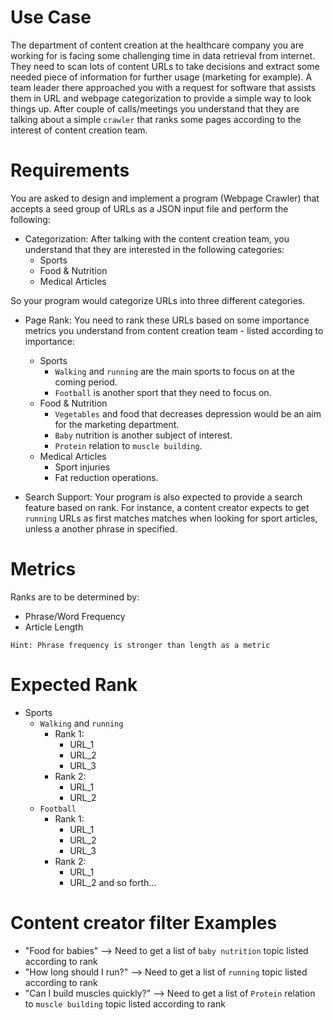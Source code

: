 # Use Case

The department of content creation at the healthcare company you are working for is facing some challenging time in data retrieval from internet.
They need to scan lots of content URLs to take decisions and extract some needed piece of information for further usage (marketing for example).
A team leader there approached you with a request for software that assists them in URL and webpage categorization to provide a simple way to look things up.
After couple of calls/meetings you understand that they are talking about a simple `crawler` that ranks some pages according to the interest of content creation team. 

# Requirements

You are asked to design and implement a program (Webpage Crawler) that accepts a seed group of URLs as a JSON input file and perform the following:
- Categorization: After talking with the content creation team, you understand that they are interested in the following categories:
    - Sports
    - Food & Nutrition
    - Medical Articles

So your program would categorize URLs into three different categories.    

- Page Rank: You need to rank these URLs based on some importance metrics you understand from content creation team - listed according to importance:
    - Sports
        - `Walking` and `running` are the main sports to focus on at the coming period.
        - `Football` is another sport that they need to focus on.
    - Food & Nutrition
        - `Vegetables` and food that decreases depression would be an aim for the marketing department.
        - `Baby` nutrition is another subject of interest.
        - `Protein` relation to `muscle building`. 
    - Medical Articles
        - Sport injuries
        - Fat reduction operations.
        
- Search Support: Your program is also expected to provide a search feature based on rank. For instance, a content creator expects to get `running` URLs as first matches matches when looking for sport articles, unless a another phrase in specified.

# Metrics

Ranks are to be determined by:
- Phrase/Word Frequency
- Article Length

`Hint: Phrase frequency is stronger than length as a metric`

# Expected Rank

- Sports 
    - `Walking` and `running`
        - Rank 1:
            - URL_1
            - URL_2
            - URL_3
        - Rank 2:
            - URL_1
            - URL_2
    - `Football`
        - Rank 1:
            - URL_1
            - URL_2
            - URL_3
        - Rank 2:
            - URL_1
            - URL_2
    and so forth...
    
# Content creator filter Examples
- "Food for babies" --> Need to get a list of `baby nutrition` topic listed according to rank
- "How long should I run?" --> Need to get a list of `running` topic listed according to rank
- "Can I build muscles quickly?" --> Need to get a list of `Protein` relation to `muscle building` topic listed according to rank